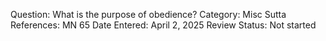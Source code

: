 Question: What is the purpose of obedience?
Category: Misc
Sutta References: MN 65
Date Entered: April 2, 2025
Review Status: Not started
